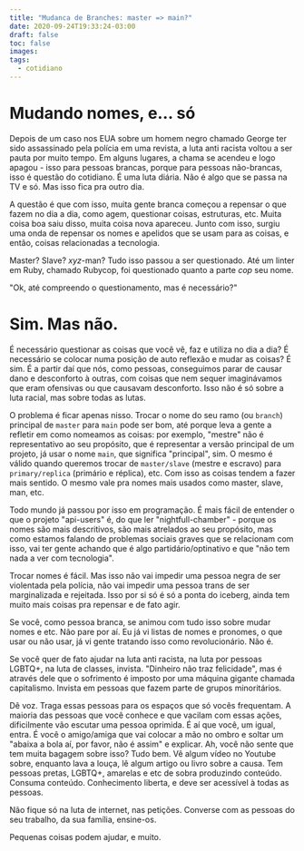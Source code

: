 ```yaml
---
title: "Mudanca de Branches: master => main?"
date: 2020-09-24T19:33:24-03:00
draft: false
toc: false
images:
tags:
  - cotidiano
---
```


# Mudando nomes, e... só

Depois de um caso nos EUA sobre um homem negro chamado George ter sido assassinado pela polícia em uma revista, a luta anti racista voltou a ser pauta por muito tempo. Em alguns lugares, a chama se acendeu e logo apagou - isso para pessoas brancas, porque para pessoas não-brancas, isso é questão do cotidiano. É uma luta diária. Não é algo que se passa na TV e só. Mas isso fica pra outro dia.

A questão é que com isso, muita gente branca começou a repensar o que fazem no dia a dia, como agem, questionar coisas, estruturas, etc. Muita coisa boa saiu disso, muita coisa nova apareceu. Junto com isso, surgiu uma onda de repensar os nomes e apelidos que se usam para as coisas, e então, coisas relacionadas a tecnologia.

Master? Slave? *xyz*-man? Tudo isso passou a ser questionado. Até um linter em Ruby, chamado Rubycop, foi questionado quanto a parte *cop* seu nome.

"Ok, até compreendo o questionamento, mas é necessário?"

# Sim. Mas não.

É necessário questionar as coisas que você vê, faz e utiliza no dia a dia? É necessário se colocar numa posição de auto reflexão e mudar as coisas? É sim. É a partir daí que nós, como pessoas, conseguimos parar de causar dano e desconforto à outras, com coisas que nem sequer imaginávamos que eram ofensivas ou que causavam desconforto. Isso não é só sobre a luta racial, mas sobre todas as lutas.

O problema é ficar apenas nisso. Trocar o nome do seu ramo (ou `branch`) principal de `master` para `main` pode ser bom, até porque leva a gente a refletir em como nomeamos as coisas: por exemplo, "mestre" não é representativo ao seu propósito, que é representar a versão principal de um projeto, já usar o nome `main`, que significa "principal", sim. O mesmo é válido quando queremos trocar de `master/slave` (mestre e escravo) para `primary/replica` (primário e réplica), etc. Com isso as coisas tendem a fazer mais sentido. O mesmo vale pra nomes mais usados como master, slave, man, etc.

Todo mundo já passou por isso em programação. É mais fácil de entender o que o projeto "api-users" é, do que ler "nightfull-chamber" - porque os nomes são mais descritivos, são mais atrelados ao seu propósito, mas como estamos falando de problemas sociais graves que se relacionam com isso, vai ter gente achando que é algo partidário/optinativo e que "não tem nada a ver com tecnologia".  

Trocar nomes é fácil. Mas isso não vai impedir uma pessoa negra de ser violentada pela polícia, não vai impedir uma pessoa trans de ser marginalizada e rejeitada. Isso por si só é só a ponta do iceberg, ainda tem muito mais coisas pra repensar e de fato agir.

Se você, como pessoa branca, se animou com tudo isso sobre mudar nomes e etc. Não pare por aí. Eu já vi listas de nomes e pronomes, o que usar ou não usar, já vi gente tratando isso como revolucionário. Não é.

Se você quer de fato ajudar na luta anti racista, na luta por pessoas LGBTQ+, na luta de classes, invista. "Dinheiro não traz felicidade", mas é através dele que o sofrimento é imposto por uma máquina gigante chamada capitalismo. Invista em pessoas que fazem parte de grupos minoritários. 

Dê voz. Traga essas pessoas para os espaços que só vocês frequentam. A maioria das pessoas que você conhece e que vacilam com essas ações, dificilmente vão escutar uma pessoa oprimida. É aí que você, um igual, entra. É você o amigo/amiga que vai colocar a mão no ombro e soltar um "abaixa a bola aí, por favor, não é assim" e explicar. Ah, você não sente que tem muita bagagem sobre isso? Tudo bem. Vê algum vídeo no Youtube sobre, enquanto lava a louça, lê algum artigo ou livro sobre a causa. Tem pessoas pretas, LGBTQ+, amarelas e etc de sobra produzindo conteúdo. Consuma conteúdo. Conhecimento liberta, e deve ser acessível à todas as pessoas.

Não fique só na luta de internet, nas petições. Converse com as pessoas do seu trabalho, da sua família, ensine-os. 

Pequenas coisas podem ajudar, e muito.
